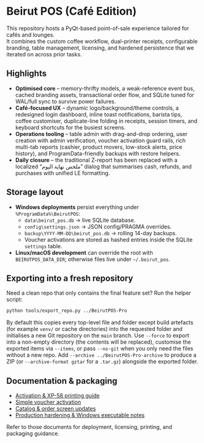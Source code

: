 # Beirut POS (Café Edition)

This repository hosts a PyQt-based point-of-sale experience tailored for cafés and lounges.  
It combines the custom coffee workflow, dual-printer receipts, configurable branding, table
management, licensing, and hardened persistence that we iterated on across prior tasks.

## Highlights
- **Optimised core** – memory-thrifty models, a weak-reference event bus, cached branding assets,
  transactional order flow, and SQLite tuned for WAL/full sync to survive power failures.
- **Café-focused UX** – dynamic logo/background/theme controls, a redesigned login dashboard,
  inline toast notifications, barista tips, coffee customiser, duplicate-line folding in receipts,
  session timers, and keyboard shortcuts for the busiest screens.
- **Operations tooling** – table admin with drag-and-drop ordering, user creation with admin
  verification, voucher activation guard rails, rich multi-tab reports (cashier, product movers,
  low-stock alerts, price history), and ProgramData-friendly backups with restore helpers.
- **Daily closure** – the traditional Z-report has been replaced with a localized “ملخص نهاية
  اليوم” dialog that summarises cash, refunds, and purchases with unified LE formatting.

## Storage layout
- **Windows deployments** persist everything under `%ProgramData%\BeirutPOS`:
  - `data\beirut_pos.db` → live SQLite database.
  - `config\settings.json` → JSON config/PRAGMA overrides.
  - `backup\YYYY-MM-DD\beirut_pos.db` → rolling 14-day backups.
  - Voucher activations are stored as hashed entries inside the SQLite `settings` table.
- **Linux/macOS development** can override the root with `BEIRUTPOS_DATA_DIR`; otherwise files live under `~/.beirut_pos`.

## Exporting into a fresh repository
Need a clean repo that only contains the final feature set?  Run the helper script:

```bash
python tools/export_repo.py ../BeirutPOS-Pro
```

By default this copies every top-level file and folder except build artefacts (for example
`venv/` or cache directories) into the requested folder and initialises a new Git repository
on the `main` branch.  Use `--force` to export into a non-empty directory (the contents will
be replaced), customise the exported items via `--items`, or pass `--no-git` when you only
need the files without a new repo.  Add `--archive ../BeirutPOS-Pro-archive` to produce a
ZIP (or `--archive-format gztar` for a `.tar.gz`) alongside the exported folder.

## Documentation & packaging
- [Activation & XP-58 printing guide](docs/activation-and-printing.md)
- [Simple voucher activation](docs/activation-simple-vouchers.md)
- [Catalog & order screen updates](docs/catalog-and-order-screen.md)
- [Production hardening & Windows executable notes](docs/production_and_windows.md)

Refer to those documents for deployment, licensing, printing, and packaging guidance.
